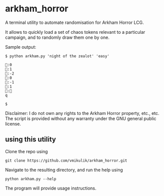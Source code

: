 # arkham_horror

A terminal utility to automate randomisation for Arkham Horror LCG.

It allows to quickly load a set of chaos tokens relevant to a particular campaign, and to randomly draw them one by one.

Sample output:

```
$ python arkham.py 'night of the zealot' 'easy'

🎲:0
🎲:1
🎲:-2
🎲:0
🎲:-1
🎲:1
🎲:🦑
q

$
```


Disclaimer: I do not own any rights to the Arkham Horror property, etc., etc. The script is provided without any warranty under the GNU general public license.

## using this utility

Clone the repo using

`git clone https://github.com/vmikulik/arkham_horror.git`

Navigate to the resulting directory, and run the help using

`python arkham.py --help`

The program will provide usage instructions.
